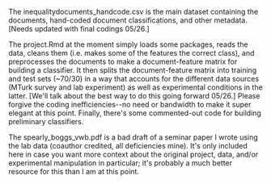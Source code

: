 The inequalitydocuments_handcode.csv is the main dataset containing the documents, hand-coded document classifications, and other metadata. [Needs updated with final codings 05/26.]

The project.Rmd at the moment simply loads some packages, reads the data, cleans them (i.e. makes some of the features the correct class), and preprocesses the documents to make a document-feature matrix for building a classifier. It then splits the document-feature matrix into training and test sets (~70/30) in a way that accounts for the different data sources (MTurk survey and lab experiment) as well as experimental conditions in the latter. [We'll talk about the best way to do this going forward 05/26.] Please forgive the coding inefficiencies--no need or bandwidth to make it super elegant at this point. Finally, there's some commented-out code for building preliminary classifiers.

The spearly_boggs_vwb.pdf is a bad draft of a seminar paper I wrote using the lab data (coauthor credited, all deficiencies mine). It's only included here in case you want more context about the original project, data, and/or experimental manipulation in particular; it's probably a much better resource for this than I am at this point.
